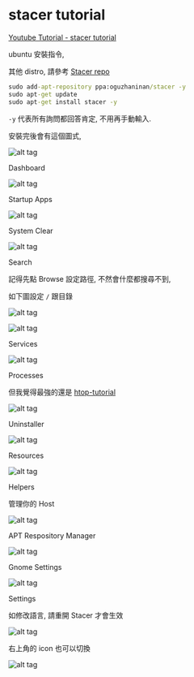 # stacer tutorial

[Youtube Tutorial - stacer tutorial]()

ubuntu 安裝指令,

其他 distro, 請參考 [Stacer repo](https://github.com/oguzhaninan/Stacer)

```cmd
sudo add-apt-repository ppa:oguzhaninan/stacer -y
sudo apt-get update
sudo apt-get install stacer -y
```

`-y` 代表所有詢問都回答肯定, 不用再手動輸入.

安裝完後會有這個圖式,

![alt tag](https://i.imgur.com/xI5gADl.png)

Dashboard

![alt tag](https://i.imgur.com/Zc64ctr.png)

Startup Apps

![alt tag](https://i.imgur.com/erDWOQY.png)

System Clear

![alt tag](https://i.imgur.com/0hGQ5Oq.png)

Search

記得先點 Browse 設定路徑, 不然會什麼都搜尋不到,

如下圖設定 `/` 跟目錄

![alt tag](https://i.imgur.com/qjv89K5.png)

![alt tag](https://i.imgur.com/95sAxt7.png)

Services

![alt tag](https://i.imgur.com/tRYMz7w.png)

Processes

但我覺得最強的還是 [htop-tutorial](https://github.com/twtrubiks/linux-note/tree/master/htop-tutorial)

![alt tag](https://i.imgur.com/siqp5mG.png)

Uninstaller

![alt tag](https://i.imgur.com/5F08U2h.png)

Resources

![alt tag](https://i.imgur.com/mhSddl0.png)

Helpers

管理你的 Host

![alt tag](https://i.imgur.com/SSdfzpJ.png)

APT Respository Manager

![alt tag](https://i.imgur.com/8FaOtln.png)

Gnome Settings

![alt tag](https://i.imgur.com/FS9dT4W.png)

Settings

如修改語言, 請重開 Stacer 才會生效

![alt tag](https://i.imgur.com/xJWwNvG.png)

右上角的 icon 也可以切換

![alt tag](https://i.imgur.com/xL69cir.png)
